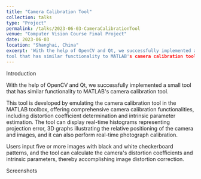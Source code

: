 ```yaml
---
title: "Camera Calibration Tool" 
collection: talks
type: "Project"
permalink: /talks/2023-06-03-CameraCalibrationTool
venue: "Computer Vision Course Final Project"
date: 2023-06-03
location: "Shanghai, China"
excerpt: 'With the help of OpenCV and Qt, we successfully implemented a small
tool that has similar functionality to MATLAB's camera calibration tool.'
---
```


Introduction

With the help of OpenCV and Qt, we successfully implemented a small 
tool that has similar functionality to MATLAB's camera calibration tool.

This tool is developed by emulating the camera calibration tool in the MATLAB toolbox, offering comprehensive camera calibration functionalities, including distortion coefficient determination and intrinsic parameter estimation. The tool can display real-time histograms representing projection error, 3D graphs illustrating the relative positioning of the camera and images, and it can also perform real-time photograph calibration.

Users input five or more images with black and white checkerboard patterns, and the tool can calculate the camera's distortion coefficients and intrinsic parameters, thereby accomplishing image distortion correction.

Screenshots
